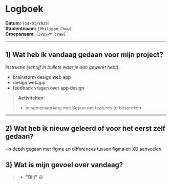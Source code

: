 # Logboek

**Datum:** `[14/01/2025]`  
**Studentnaam:** `[Philippe Chow]`  
**Groepsnaam:** `[JPDSPY crew]`

---

## 1) Wat heb ik vandaag gedaan voor mijn project?

*Instructie (schrijf in bullets waar je aan gewerkt hebt):*  
- brainstorm design web app
- design webapp
- feedback vragen over app design


> **Activiteiten:**  
> - in samenwerking  met Seppe om features te bespreken 

---
## 2) Wat heb ik nieuw geleerd of voor het eerst zelf gedaan?

-in depth gegaan met figma en differences tussen figma en XD aanvoelen


## 3) Wat is mijn gevoel over vandaag?


> - **"Blij"** :smiley:  



